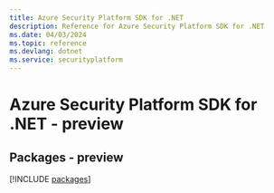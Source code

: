 ```yaml
---
title: Azure Security Platform SDK for .NET
description: Reference for Azure Security Platform SDK for .NET
ms.date: 04/03/2024
ms.topic: reference
ms.devlang: dotnet
ms.service: securityplatform
---
```

# Azure Security Platform SDK for .NET - preview
## Packages - preview
[!INCLUDE [packages](security-platform-index.md)]